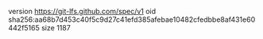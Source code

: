 version https://git-lfs.github.com/spec/v1
oid sha256:aa68b7d453c40f5c9d27c41efd385afebae10482cfedbbe8af431e60442f5165
size 1187
